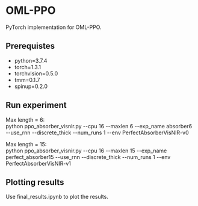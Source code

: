# OML-PPO

PyTorch implementation for OML-PPO. 

## Prerequistes
- python=3.7.4
- torch=1.3.1
- torchvision=0.5.0
- tmm=0.1.7
- spinup=0.2.0

## Run experiment

Max length = 6:  
python ppo_absorber_visnir.py --cpu 16 --maxlen 6 --exp_name absorber6 --use_rnn --discrete_thick --num_runs 1 --env PerfectAbsorberVisNIR-v0

Max length = 15:  
python ppo_absorber_visnir.py --cpu 16 --maxlen 15 --exp_name perfect_absorber15 --use_rnn --discrete_thick --num_runs 1 --env PerfectAbsorberVisNIR-v1

## Plotting results
Use final_results.ipynb to plot the results.
